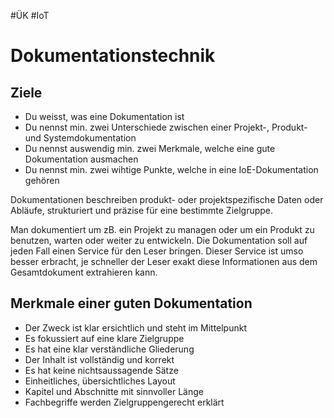 #ÜK
#IoT
# Dokumentationstechnik

## Ziele

- Du weisst, was eine Dokumentation ist
- Du nennst min. zwei Unterschiede zwischen einer Projekt-, Produkt- und Systemdokumentation
- Du nennst auswendig min. zwei Merkmale, welche eine gute Dokumentation ausmachen
- Du nennst min. zwei wihtige Punkte, welche in eine IoE-Dokumentation gehören

Dokumentationen beschreiben produkt- oder projektspezifische Daten oder Abläufe, strukturiert und präzise für eine bestimmte Zielgruppe.

Man dokumentiert um zB. ein Projekt zu managen oder um ein Produkt zu benutzen, warten oder weiter zu entwickeln. Die Dokumentation soll auf jeden Fall einen Service für den Leser bringen. Dieser Service ist umso besser erbracht, je schneller der Leser exakt diese Informationen aus dem Gesamtdokument extrahieren kann.

## Merkmale einer guten Dokumentation

- Der Zweck ist klar ersichtlich und steht im Mittelpunkt
- Es fokussiert auf eine klare Zielgruppe
- Es hat eine klar verständliche Gliederung
- Der Inhalt ist vollständig und korrekt
- Es hat keine nichtsaussagende Sätze
- Einheitliches, übersichtliches Layout
- Kapitel und Abschnitte mit sinnvoller Länge
- Fachbegriffe werden Zielgruppengerecht erklärt
